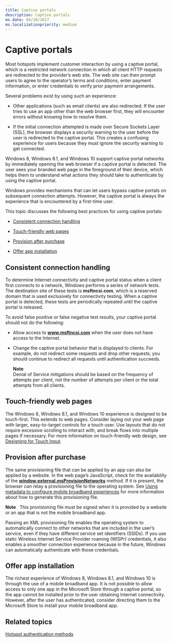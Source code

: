 ```yaml
---
title: Captive portals
description: Captive portals
ms.date: 04/20/2017
ms.localizationpriority: medium
---
```


# Captive portals


Most hotspots implement customer interaction by using a captive portal, which is a restricted network connection in which all client HTTP requests are redirected to the provider’s web site. The web site can then prompt users to agree to the operator’s terms and conditions, enter payment information, or enter credentials to verify prior payment arrangements.

Several problems exist by using such an experience:

-   Other applications (such as email clients) are also redirected. If the user tries to use an app other than the web browser first, they will encounter errors without knowing how to resolve them.

-   If the initial connection attempted is made over Secure Sockets Layer (SSL), the browser displays a security warning to the user before the user is redirected to the captive portal. This creates a confusing experience for users because they must ignore the security warning to get connected.

Windows 8, Windows 8.1, and Windows 10 support captive portal networks by immediately opening the web browser if a captive portal is detected. The user sees your branded web page in the foreground of their device, which helps them to understand what actions they should take to authenticate by using the captive portal.

Windows provides mechanisms that can let users bypass captive portals on subsequent connection attempts. However, the captive portal is always the experience that is encountered by a first-time user.

This topic discusses the following best practices for using captive portals:

-   [Consistent connection handling](#cch)

-   [Touch-friendly web pages](#touchfr)

-   [Provision after purchase](#pap)

-   [Offer app installation](#appinst)

## <span id="cch"></span><span id="CCH"></span>Consistent connection handling


To determine Internet connectivity and captive portal status when a client first connects to a network, Windows performs a series of network tests. The destination site of these tests is **msftncsi.com**, which is a reserved domain that is used exclusively for connectivity testing. When a captive portal is detected, these tests are periodically repeated until the captive portal is released.

To avoid false positive or false negative test results, your captive portal should not do the following:

- Allow access to <strong>www.msftncsi.com</strong> when the user does not have access to the Internet.

- Change the captive portal behavior that is displayed to clients. For example, do not redirect some requests and drop other requests; you should continue to redirect all requests until authentication succeeds.

  **Note**  
  Denial of Service mitigations should be based on the frequency of attempts per client, not the number of attempts per client or the total attempts from all clients.

     

## <span id="touchfr"></span><span id="TOUCHFR"></span>Touch-friendly web pages


The Windows 8, Windows 8.1, and Windows 10 experience is designed to be touch-first. This extends to web pages. Consider laying out your web page with larger, easy-to-target controls for a touch user. Use layouts that do not require excessive scrolling to interact with, and break flows into multiple pages if necessary. For more information on touch-friendly web design, see [Designing for Touch Input](/previous-versions/windows/desktop/ms695008(v=vs.85)).

## <span id="pap"></span><span id="PAP"></span>Provision after purchase


The same provisioning file that can be applied by an app can also be applied by a website. In the web page’s JavaScript, check for the availability of the [**window.external.msProvisionNetworks**](/previous-versions/windows/internet-explorer/ie-developer/platform-apis/dn529170(v=vs.85)) method. If it is present, the browser can relay a provisioning file to the operating system. See [Using metadata to configure mobile broadband experiences](using-metadata-to-configure-mobile-broadband-experiences.md) for more information about how to generate this provisioning file.

**Note**  
This provisioning file must be signed when it is provided by a website or an app that is not the mobile broadband app.

 

Passing an XML provisioning file enables the operating system to automatically connect to other networks that are included in the user’s service, even if they have different service set identifiers (SSIDs). If you use static Wireless Internet Service Provider roaming (WISPr) credentials, it also enables a smoother connection experience because in the future, Windows can automatically authenticate with those credentials.

## <span id="appinst"></span><span id="APPINST"></span>Offer app installation


The richest experience of Windows 8, Windows 8.1, and Windows 10 is through the use of a mobile broadband app. It is not possible to allow access to only one app in the Microsoft Store through a captive portal, so the app cannot be installed prior to the user obtaining Internet connectivity. However, after the user has authenticated, consider directing them to the Microsoft Store to install your mobile broadband app.

## <span id="related_topics"></span>Related topics


[Hotspot authentication methods](integrating-windows-with-wireless-hotspots.md)

 

